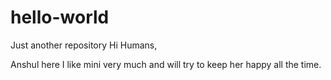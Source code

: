 # hello-world
Just another repository
Hi Humans,

Anshul here I like mini very much and will try to keep her happy all the time.
